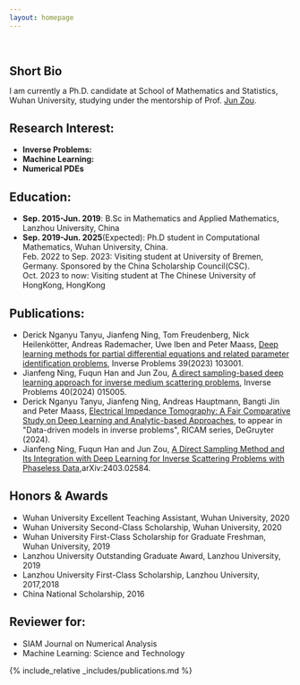 ```yaml
---
layout: homepage
---
```


<h1 id="about-me"></h1>

<h2 style="margin: 60px 0px 10px;">Short Bio</h2>

I am currently a Ph.D. candidate at School of Mathematics and Statistics, Wuhan University, studying under the mentorship of Prof. [Jun Zou](https://www.math.cuhk.edu.hk/~zou/).

## Research Interest:

- **Inverse Problems:** 
- **Machine Learning:** 
- **Numerical PDEs**

## Education:

- **Sep. 2015-Jun. 2019**: B.Sc in Mathematics and Applied Mathematics, Lanzhou University, China
- **Sep. 2019-Jun. 2025**(Expected): Ph.D student in Computational Mathematics, Wuhan University, China. <br>
  Feb. 2022 to Sep. 2023: Visiting student at University of Bremen, Germany. Sponsored by the China Scholarship Council(CSC).<br>
  Oct. 2023 to now: Visiting student at The Chinese University of HongKong, HongKong

## Publications:

- Derick Nganyu Tanyu, Jianfeng Ning, Tom Freudenberg, Nick Heilenkötter, Andreas Rademacher, Uwe Iben and Peter Maass, [Deep learning methods for partial differential equations and related parameter identification problems](https://iopscience.iop.org/article/10.1088/1361-6420/ace9d4), Inverse Problems 39(2023) 103001.
- Jianfeng Ning, Fuqun Han and Jun Zou, [A direct sampling-based deep learning approach for inverse medium scattering problems](https://iopscience.iop.org/article/10.1088/1361-6420/ad0dba/meta), Inverse Problems 40(2024) 015005.
- Derick Nganyu Tanyu, Jianfeng Ning, Andreas Hauptmann, Bangti Jin and Peter Maass, [Electrical Impedance Tomography: A Fair Comparative Study on Deep Learning and Analytic-based Approaches](https://arxiv.org/abs/2310.18636), to appear in "Data-driven models in inverse problems", RICAM series, DeGruyter (2024).
- Jianfeng Ning, Fuqun Han and Jun Zou, [A Direct Sampling Method and Its Integration with Deep Learning for Inverse Scattering Problems with Phaseless Data](https://arxiv.org/abs/2403.02584),arXiv:2403.02584.

## Honors & Awards

- Wuhan University Excellent Teaching Assistant, Wuhan University, 2020
- Wuhan University Second-Class Scholarship, Wuhan University, 2020
- Wuhan University First-Class Scholarship for Graduate Freshman, Wuhan University, 2019
- Lanzhou University Outstanding Graduate Award, Lanzhou University, 2019
- Lanzhou University First-Class Scholarship, Lanzhou University, 2017,2018
- China National Scholarship, 2016

## Reviewer for:

- SIAM Journal on Numerical Analysis
- Machine Learning: Science and Technology



{% include_relative _includes/publications.md %}


